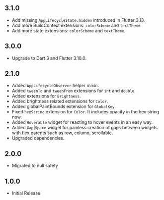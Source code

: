 ## 3.1.0

- Add missing `AppLifecycleState.hidden` introduced in Flutter 3.13.
- Add more BuildContext extensions: `colorScheme` and `textTheme`.
- Add more state extensions: `colorScheme` and `textTheme`.

## 3.0.0

- Upgrade to Dart 3 and Flutter 3.10.0.

## 2.1.0

- Added `AppLifecycleObserver` helper mixin.
- Added `tweenTo` and `tweenFrom` extensions for `int` and `double`.
- Added extensions for `Brightness`.
- Added brightness related extensions for `Color`.
- Added globalPaintBounds extension for `GlobalKey`.
- Fixed `hexString` extension for `Color`. It includes opacity in the hex string now.
- Added `Hoverable` widget for reacting to hover events in an easy way.
- Added `Gap`|`Space` widget for painless creation of gaps between widgets with flex parents such as row, column, scrollable.
- Upgraded dependencies.

## 2.0.0

- Migrated to null safety

## 1.0.0

- Initial Release
